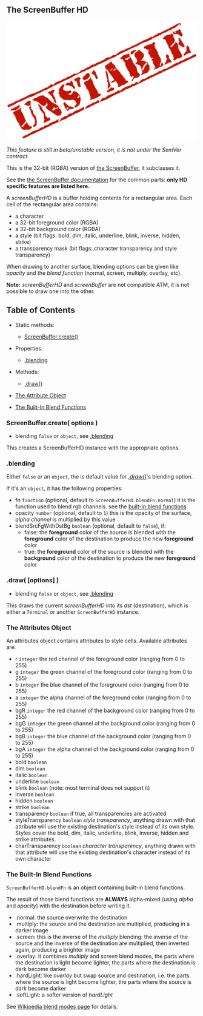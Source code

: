 

<a name="top"></a>
<a name="ref.ScreenBufferHD"></a>
## The ScreenBuffer HD

![unstable](unstable.png)

*This feature is still in beta/unstable version, it is not under the SemVer contract.*

This is the 32-bit (RGBA) version of [the ScreenBuffer](screenbuffer.md#ref.ScreenBuffer), it subclasses it.

See the [the ScreenBuffer documentation](screenbuffer.md#ref.ScreenBuffer) for the common parts:
**only HD specific features are listed here.**

A *screenBufferHD* is a buffer holding contents for a rectangular area.
Each cell of the rectangular area contains:

* a character
* a 32-bit foreground color (RGBA)
* a 32-bit background color (RGBA)
* a style (bit flags: bold, dim, italic, underline, blink, inverse, hidden, strike)
* a transparency mask (bit flags: character transparency and style transparency)

When drawing to another surface, blending options can be given like *opacity* and the *blend function*
(normal, screen, multiply, overlay, etc).

**Note:** *screenBufferHD* and *screenBuffer* are not compatible ATM, it is not possible to draw one into the other.



## Table of Contents

* Static methods:
	* [ScreenBuffer.create()](#ref.ScreenBufferHD.create)

* Properties:
	* [.blending](#ref.ScreenBufferHD.blending)

* Methods:
	* [.draw()](#ref.ScreenBufferHD.draw)

* [The Attribute Object](#ref.ScreenBufferHD.attributes)
* [The Built-In Blend Functions](#ref.ScreenBufferHD.blendFn)



<a name="ref.ScreenBufferHD.create"></a>
### ScreenBuffer.create( options )

* blending `false` or `object`, see [.blending](#ref.ScreenBufferHD.blending)

This creates a ScreenBufferHD instance with the appropriate options.



<a name="ref.ScreenBufferHD.blending"></a>
### .blending

Either `false` or an `object`, the is default value for [*.draw()*](#ref.ScreenBufferHD.draw)'s blending option.

If it's an `object`, it has the following properties:
* fn `function` (optional, default to `ScreenBufferHD.blendFn.normal`) it is the function used to blend rgb channels.
  see the [built-in blend functions](#ref.ScreenBufferHD.blendFn)
* opacity `number` (optional, default to `1`) this is the opacity of the surface, *alpha channel* is multiplied by this value
* blendSrcFgWithDstBg `boolean` (optional, default to `false`), if:
	* false: the **foreground** color of the source is blended with the **foreground** color of the destination
	  to produce the new **foreground** color
	* true: the **foreground** color of the source is blended with the **background** color of the destination
	  to produce the new **foreground** color



<a name="ref.ScreenBufferHD.draw"></a>
### .draw( [options] )

* blending `false` or `object`, see [.blending](#ref.ScreenBufferHD.blending)

This draws the current *screenBufferHD* into its *dst* (destination), which is either a `Terminal`
or another `ScreenBufferHD` instance.



<a name="ref.ScreenBufferHD.attributes"></a>
### The Attributes Object

An attributes object contains attributes to style cells.
Available attributes are:

* r `integer` the red channel of the foreground color (ranging from 0 to 255)
* g `integer` the green channel of the foreground color (ranging from 0 to 255)
* b `integer` the blue channel of the foreground color (ranging from 0 to 255)
* a `integer` the alpha channel of the foreground color (ranging from 0 to 255)
* bgR `integer` the red channel of the background color (ranging from 0 to 255)
* bgG `integer` the green channel of the background color (ranging from 0 to 255)
* bgB `integer` the blue channel of the background color (ranging from 0 to 255)
* bgA `integer` the alpha channel of the background color (ranging from 0 to 255)
* bold `boolean`
* dim `boolean`
* italic `boolean`
* underline `boolean`
* blink `boolean` (note: most terminal does not support it)
* inverse `boolean`
* hidden `boolean`
* strike `boolean`
* transparency `boolean` if true, all transparencies are activated
* styleTransparency `boolean` *style transparency*, anything drawn with that attribute
  will use the existing destination's style instead of its own style.
  Styles cover the bold, dim, italic, underline, blink, inverse, hidden and strike attributes.
* charTransparency `boolean` *character transparency*, anything drawn with that attribute
  will use the existing destination's character instead of its own character



<a name="ref.ScreenBufferHD.blendFn"></a>
### The Built-In Blend Functions

`ScreenBufferHD.blendFn` is an object containing built-in blend functions.

The result of those blend functions are **ALWAYS** alpha-mixed (using *alpha* and *opacity*) with the destination
before writing it.

* .normal: the source overwrite the destination
* .multiply: the source and the destination are multiplied, producing in a darker image
* .screen: this is the inverse of the *multiply* blending: the inverse of the source and the inverse of the destination
  are multiplied, then inverted again, producing a brighter image
* .overlay: it combines *multiply* and *screen* blend modes, the parts where the destination is light become lighter,
  the parts where the destination is dark become darker
* .hardLight: like *overlay* but swap source and destination, i.e. the parts where the source is light become lighter,
  the parts where the source is dark become darker
* .softLight: a softer version of *hardLight*

See [Wikipedia blend modes page](https://en.wikipedia.org/wiki/Blend_modes) for details.

